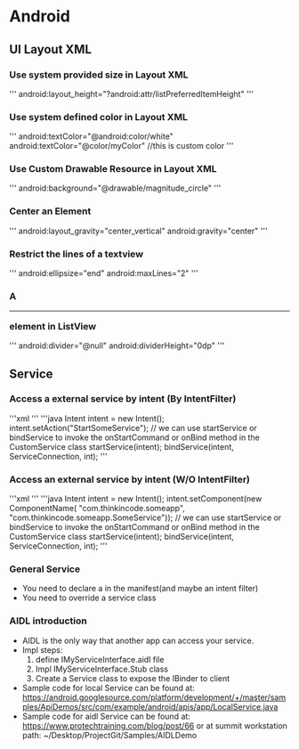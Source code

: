 # Android

## UI Layout XML

### Use system provided size in Layout XML
'''
android:layout_height="?android:attr/listPreferredItemHeight"
'''

### Use system defined color in Layout XML
'''
android:textColor="@android:color/white"
android:textColor="@color/myColor"  //this is custom color
'''

### Use Custom Drawable Resource in Layout XML
'''
android:background="@drawable/magnitude_circle"
'''

### Center an Element
'''
android:layout_gravity="center_vertical"
android:gravity="center"
'''

### Restrict the lines of a textview
'''
android:ellipsize="end"
android:maxLines="2"
'''

### A <hr> element in ListView 
'''
android:divider="@null"
android:dividerHeight="0dp"
'''

## Service

### Access a external service by intent (By IntentFilter)
'''xml
<service
    android:name=".SomeService"
    android:exported="true">
    <intent-filter>
        <action android:name="StartSomeService" />
    </intent-filter>
<service/>
'''
'''java
Intent intent = new Intent();
intent.setAction("StartSomeService");
// we can use startService or bindService to invoke the onStartCommand or onBind method in the CustomService class
startService(intent); 
bindService(intent, ServiceConnection, int);
'''

### Access an external service by intent (W/O IntentFilter)
'''xml
<service
    android:name=".SomeService"
    android:exported="true" />
'''
'''java
Intent intent = new Intent();
intent.setComponent(new ComponentName(
    "com.thinkincode.someapp",
    "com.thinkincode.someapp.SomeService"));
// we can use startService or bindService to invoke the onStartCommand or onBind method in the CustomService class
startService(intent); 
bindService(intent, ServiceConnection, int);
'''

### General Service
* You need to declare a <Service> in the manifest(and maybe an intent filter)
* You need to override a service class

### AIDL introduction
* AIDL is the only way that another app can access your service.
* Impl steps:
	1. define IMyServiceInterface.aidl file
	1. Impl IMyServiceInterface.Stub class
	1. Create a Service class to expose the IBinder to client
* Sample code for local Service can be found at: https://android.googlesource.com/platform/development/+/master/samples/ApiDemos/src/com/example/android/apis/app/LocalService.java
* Sample code for aidl Service can be found at: https://www.protechtraining.com/blog/post/66 or at summit workstation path: ~/Desktop/ProjectGit/Samples/AIDLDemo

